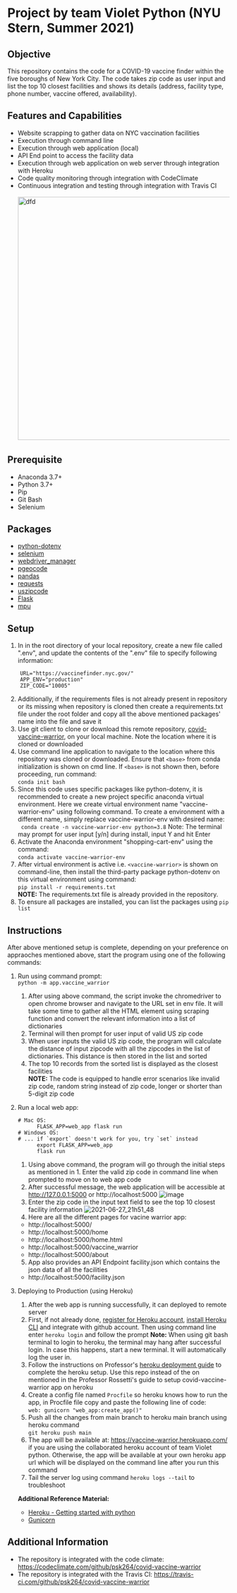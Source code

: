 # Project by team Violet Python (NYU Stern, Summer 2021)

## Objective 
This repository contains the code for a COVID-19 vaccine finder within the five boroughs of New York City.  The code takes zip code as user input and list the top 10 closest facilities and shows its details (address, facility type, phone number, vaccine offered, availability).

## Features and Capabilities
* Website scrapping to gather data on NYC vaccination facilities 
* Execution through command line 
* Execution through web application (local)
* API End point to access the facility data 
* Execution through web application on web server through integration with Heroku 
* Code quality monitoring through integration with CodeClimate
* Continuous integration and testing through integration with Travis CI <br/> 
<br><img src="https://user-images.githubusercontent.com/84349071/123699036-cb8b5980-d82c-11eb-83ea-b872bd993bfb.png" alt="dfd" width="900" height="550"> <br>

## Prerequisite
* Anaconda 3.7+
* Python 3.7+
* Pip
* Git Bash
* Selenium

## Packages
* [python-dotenv](https://pypi.org/project/python-dotenv/) 
* [selenium](https://selenium-python.readthedocs.io/)
* [webdriver_manager](https://pypi.org/project/webdriver-manager/)
* [pgeocode](https://pypi.org/project/pgeocode/)
* [pandas](https://pandas.pydata.org/)
* [requests](https://docs.python-requests.org/)
* [uszipcode](https://pypi.org/project/uszipcode/)
* [Flask](https://flask.palletsprojects.com/en/2.0.x/)
* [mpu](https://mpu.readthedocs.io/)

## Setup
1. In in the root directory of your local repository, create a new file called ".env", and update the contents of the ".env" file to specify following information:
```   
    URL="https://vaccinefinder.nyc.gov/"
    APP_ENV="production"
    ZIP_CODE="10005"
```    
2. Additionally, if the requirements files is not already present in repository or its missing when repository is cloned then create a requirements.txt file under the root folder and copy all the above mentioned packages' name into the file and save it
3. Use git client to clone or download this remote repository, [covid-vaccine-warrior](https://github.com/psk264/covid-vaccine-warrior/), on your local machine.  Note the location where it is cloned or downloaded
4. Use command line application to navigate to the location where this repository was cloned or downloaded.  Ensure that ``<base>`` from conda initialization is shown on cmd line.  If ``<base>`` is not shown then, before proceeding, run command:<br/>
```conda init bash```
5. Since this code uses specific packages like python-dotenv, it is recommended to create a new project specific anaconda virtual environment. Here we create virtual environment name "vaccine-warrior-env" using following command.  To create a environment with a different name, simply replace vaccine-warrior-env with desired name:<br/>
``` conda create -n vaccine-warrior-env python=3.8```
Note: The terminal may prompt for user input [y/n] during install, input Y and hit Enter
6. Activate the Anaconda environment "shopping-cart-env" using the command:<br/>
```conda activate vaccine-warrior-env```
7. After virtual environment is active i.e. ``<vaccine-warrior>`` is shown on command-line, then install the third-party package python-dotenv on this virtual environment using command:<br/>
 ```pip install -r requirements.txt```<br/>
**NOTE:** The requirements.txt file is already provided in the repository.
8. To ensure all packages are installed, you can list the packages using ```pip list```

## Instructions
After above mentioned setup is complete, depending on your preference on appraoches mentioned above, start the program using one of the following commands:<br/>
1. Run using command prompt: <br/>  ```python -m app.vaccine_warrior```   
   1. After using above command, the script invoke the chromedriver to open chrome browser and navigate to the URL set in env file.  It will take some time to gather all the HTML element using scraping function and convert the relevant information into a list of dictionaries <br/>
   2. Terminal will then prompt for user input of valid US zip code <br/>
   3. When user inputs the valid US zip code, the program will calculate the distance of input zipcode with all the zipcodes in the list of dictionaries.  This distance is then stored in the list and sorted <br/>
   4. The top 10 records from the sorted list is displayed as the closest facilities <br/>
**NOTE:** The code is equipped to handle error scenarios like invalid zip code, random string instead of zip code, longer or shorter than 5-digit zip code
2. Run a local web app:  <br/> 
    ```
    # Mac OS: 
          FLASK_APP=web_app flask run
    # Windows OS:
    # ... if `export` doesn't work for you, try `set` instead
          export FLASK_APP=web_app 
          flask run  
    ```
    1. Using above command, the program will go through the initial steps as mentioned in 1.  Enter the valid zip code in command line when prompted to move on to web app code
    2. After successful message, the web application will be accessible at http://127.0.0.1:5000  or http://localhost:5000
    ![image](https://user-images.githubusercontent.com/84349071/123568185-cc22e200-d791-11eb-81d6-d621ac0d73b0.png)
    3. Enter the zip code in the input text field to see the top 10 closest facility information
    ![2021-06-27_21h51_48](https://user-images.githubusercontent.com/84349071/123568256-f07ebe80-d791-11eb-83af-95dc1b72f9ee.png)
    4. Here are all the different pages for vacine warrior app: <br/> 
      * http://localhost:5000/
      * http://localhost:5000/home
      * http://localhost:5000/home.html
      * http://localhost:5000/vaccine_warrior
      * http://localhost:5000/about
    5. App also provides an API Endpoint facility.json which contains the json data of all the facilities
      * http://localhost:5000/facility.json
 3. Deploying to Production (using Heroku) <br/>   
    1. After the web app is running successfully, it can deployed to remote server
    2. First, if not already done, [register for Heroku account](https://github.com/prof-rossetti/intro-to-python/blob/master/notes/clis/heroku.md#prerequisites), [install Heroku CLI](https://github.com/prof-rossetti/intro-to-python/blob/master/notes/clis/heroku.md#installation) and integrate with github account.  Then using command line enter ``heroku login``  and follow the prompt
    **Note:** When using git bash terminal to login to heroku, the terminal may hang after successful login.  In case this happens, start a new terminal.  It will automatically log the user in.
    2. Follow the instructions on Professor's [heroku deployment guide](https://github.com/prof-rossetti/intro-to-python/blob/main/exercises/web-service/DEPLOYING.md) to complete the heroku setup.  Use this repo instead of the on mentioned in the Professor Rossetti's guide to setup covid-vaccine-warrior app on heroku 
    3. Create a config file named `Procfile` so heroku knows how to run the app, in Procfile file copy and paste the following line of code: <br/> ```web: gunicorn "web_app:create_app()"``` <br/>
    4. Push all the changes from main branch to heroku main branch using heroku command <br/> ```git heroku push main```
    5. The app will be available at: https://vaccine-warrior.herokuapp.com/ if you are using the collaborated heroku account of team Violet python.  Otherwise, the app will be available at your own heroku app url which will be displayed on the command line after you run this command
    6. Tail the server log using command ``heroku logs --tail`` to troubleshoot <br/>
    
    **Additional Reference Material:** <br/> 
    * [Heroku - Getting started with python](https://devcenter.heroku.com/articles/getting-started-with-python) <br/> 
    * [Gunicorn](https://devcenter.heroku.com/articles/python-gunicorn) <br/>
 

## Additional Information
* The repository is integrated with the code climate: https://codeclimate.com/github/psk264/covid-vaccine-warrior
* The repository is integrated with the Travis CI: https://travis-ci.com/github/psk264/covid-vaccine-warrior
